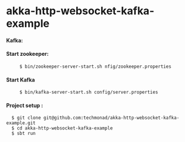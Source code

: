 # akka-http-websocket-kafka-example
    
#### Kafka:
   #### Start zookeeper:
         $ bin/zookeeper-server-start.sh nfig/zookeeper.properties
         
   #### Start Kafka
         $ bin/kafka-server-start.sh config/server.properties

         
#### Project setup :
      $ git clone git@github.com:techmonad/akka-http-websocket-kafka-example.git
      $ cd akka-http-websocket-kafka-example
      $ sbt run
      

     
